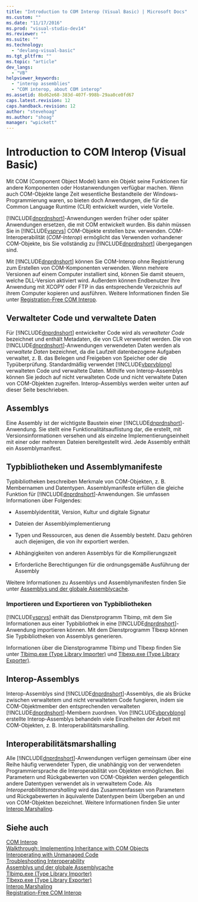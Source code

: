 ```yaml
---
title: "Introduction to COM Interop (Visual Basic) | Microsoft Docs"
ms.custom: ""
ms.date: "11/17/2016"
ms.prod: "visual-studio-dev14"
ms.reviewer: ""
ms.suite: ""
ms.technology: 
  - "devlang-visual-basic"
ms.tgt_pltfrm: ""
ms.topic: "article"
dev_langs: 
  - "VB"
helpviewer_keywords: 
  - "interop assemblies"
  - "COM interop, about COM interop"
ms.assetid: 8bd62e68-383d-407f-998b-29aa0ce0fd67
caps.latest.revision: 12
caps.handback.revision: 12
author: "stevehoag"
ms.author: "shoag"
manager: "wpickett"
---
```

# Introduction to COM Interop (Visual Basic)
Mit COM \(Component Object Model\) kann ein Objekt seine Funktionen für andere Komponenten oder Hostanwendungen verfügbar machen.  Wenn auch COM\-Objekte lange Zeit wesentliche Bestandteile der Windows\-Programmierung waren, so bieten doch Anwendungen, die für die Common Language Runtime \(CLR\) entwickelt wurden, viele Vorteile.  
  
 [!INCLUDE[dnprdnshort](../../../csharp/getting-started/includes/dnprdnshort_md.md)]\-Anwendungen werden früher oder später Anwendungen ersetzen, die mit COM entwickelt wurden.  Bis dahin müssen Sie in [!INCLUDE[vsprvs](../../../csharp/includes/vsprvs_md.md)] COM\-Objekte erstellen bzw. verwenden.  COM\-Interoperabilität \(*COM\-Interop*\) ermöglicht das Verwenden vorhandener COM\-Objekte, bis Sie vollständig zu [!INCLUDE[dnprdnshort](../../../csharp/getting-started/includes/dnprdnshort_md.md)] übergegangen sind.  
  
 Mit [!INCLUDE[dnprdnshort](../../../csharp/getting-started/includes/dnprdnshort_md.md)] können Sie COM\-Interop ohne Registrierung zum Erstellen von COM\-Komponenten verwenden.  Wenn mehrere Versionen auf einem Computer installiert sind, können Sie damit steuern, welche DLL\-Version aktiviert wird. Außerdem können Endbenutzer Ihre Anwendung mit XCOPY oder FTP in das entsprechende Verzeichnis auf ihrem Computer kopieren und ausführen.  Weitere Informationen finden Sie unter [Registration\-Free COM Interop](../Topic/Registration-Free%20COM%20Interop.md).  
  
## Verwalteter Code und verwaltete Daten  
 Für [!INCLUDE[dnprdnshort](../../../csharp/getting-started/includes/dnprdnshort_md.md)] entwickelter Code wird als *verwalteter Code* bezeichnet und enthält Metadaten, die von CLR verwendet werden.  Die von [!INCLUDE[dnprdnshort](../../../csharp/getting-started/includes/dnprdnshort_md.md)]\-Anwendungen verwendeten Daten werden als *verwaltete Daten* bezeichnet, da die Laufzeit datenbezogene Aufgaben verwaltet, z. B. das Belegen und Freigeben von Speicher oder die Typüberprüfung.  Standardmäßig verwendet [!INCLUDE[vbprvblong](../../../visual-basic/developing-apps/customizing-extending-my/includes/vbprvblong_md.md)] verwalteten Code und verwaltete Daten. Mithilfe von Interop\-Assemblys können Sie jedoch auf nicht verwalteten Code und nicht verwaltete Daten von COM\-Objekten zugreifen. Interop\-Assemblys werden weiter unten auf dieser Seite beschrieben.  
  
## Assemblys  
 Eine Assembly ist der wichtigste Baustein einer [!INCLUDE[dnprdnshort](../../../csharp/getting-started/includes/dnprdnshort_md.md)]\-Anwendung.  Sie stellt eine Funktionalitätsauflistung dar, die erstellt, mit Versionsinformationen versehen und als einzelne Implementierungseinheit mit einer oder mehreren Dateien bereitgestellt wird.  Jede Assembly enthält ein Assemblymanifest.  
  
## Typbibliotheken und Assemblymanifeste  
 Typbibliotheken beschreiben Merkmale von COM\-Objekten, z. B. Membernamen und Datentypen.  Assemblymanifeste erfüllen die gleiche Funktion für [!INCLUDE[dnprdnshort](../../../csharp/getting-started/includes/dnprdnshort_md.md)]\-Anwendungen.  Sie umfassen Informationen über Folgendes:  
  
-   Assemblyidentität, Version, Kultur und digitale Signatur  
  
-   Dateien der Assemblyimplementierung  
  
-   Typen und Ressourcen, aus denen die Assembly besteht.  Dazu gehören auch diejenigen, die von ihr exportiert werden.  
  
-   Abhängigkeiten von anderen Assemblys für die Kompilierungszeit  
  
-   Erforderliche Berechtigungen für die ordnungsgemäße Ausführung der Assembly  
  
 Weitere Informationen zu Assemblys und Assemblymanifesten finden Sie unter [Assemblys und der globale Assemblycache](../Topic/Assemblies%20and%20the%20Global%20Assembly%20Cache%20\(C%23%20and%20Visual%20Basic\).md).  
  
### Importieren und Exportieren von Typbibliotheken  
 [!INCLUDE[vsprvs](../../../csharp/includes/vsprvs_md.md)] enthält das Dienstprogramm Tlbimp, mit dem Sie Informationen aus einer Typbibliothek in eine [!INCLUDE[dnprdnshort](../../../csharp/getting-started/includes/dnprdnshort_md.md)]\-Anwendung importieren können.  Mit dem Dienstprogramm Tlbexp können Sie Typbibliotheken von Assemblys generieren.  
  
 Informationen über die Dienstprogramme Tlbimp und Tlbexp finden Sie unter [Tlbimp.exe \(Type Library Importer\)](../Topic/Tlbimp.exe%20\(Type%20Library%20Importer\).md) und [Tlbexp.exe \(Type Library Exporter\)](../Topic/Tlbexp.exe%20\(Type%20Library%20Exporter\).md).  
  
## Interop\-Assemblys  
 Interop\-Assemblys sind [!INCLUDE[dnprdnshort](../../../csharp/getting-started/includes/dnprdnshort_md.md)]\-Assemblys, die als Brücke zwischen verwaltetem und nicht verwaltetem Code fungieren, indem sie COM\-Objektmember den entsprechenden verwalteten [!INCLUDE[dnprdnshort](../../../csharp/getting-started/includes/dnprdnshort_md.md)]\-Membern zuordnen.  Von [!INCLUDE[vbprvblong](../../../visual-basic/developing-apps/customizing-extending-my/includes/vbprvblong_md.md)] erstellte Interop\-Assemblys behandeln viele Einzelheiten der Arbeit mit COM\-Objekten, z. B. Interoperabilitätsmarshalling.  
  
## Interoperabilitätsmarshalling  
 Alle [!INCLUDE[dnprdnshort](../../../csharp/getting-started/includes/dnprdnshort_md.md)]\-Anwendungen verfügen gemeinsam über eine Reihe häufig verwendeter Typen, die unabhängig von der verwendeten Programmiersprache die Interoperabilität von Objekten ermöglichen.  Bei Parametern und Rückgabewerten von COM\-Objekten werden gelegentlich andere Datentypen verwendet als in verwaltetem Code.  Als *Interoperabilitätsmarshalling* wird das Zusammenfassen von Parametern und Rückgabewerten in äquivalente Datentypen beim Übergeben an und von COM\-Objekten bezeichnet.  Weitere Informationen finden Sie unter [Interop Marshaling](../Topic/Interop%20Marshaling.md).  
  
## Siehe auch  
 [COM Interop](../../../visual-basic/programming-guide/com-interop/index.md)   
 [Walkthrough: Implementing Inheritance with COM Objects](../../../visual-basic/programming-guide/com-interop/walkthrough-implementing-inheritance-with-com-objects.md)   
 [Interoperating with Unmanaged Code](../Topic/Interoperating%20with%20Unmanaged%20Code.md)   
 [Troubleshooting Interoperability](../../../visual-basic/programming-guide/com-interop/troubleshooting-interoperability.md)   
 [Assemblys und der globale Assemblycache](../Topic/Assemblies%20and%20the%20Global%20Assembly%20Cache%20\(C%23%20and%20Visual%20Basic\).md)   
 [Tlbimp.exe \(Type Library Importer\)](../Topic/Tlbimp.exe%20\(Type%20Library%20Importer\).md)   
 [Tlbexp.exe \(Type Library Exporter\)](../Topic/Tlbexp.exe%20\(Type%20Library%20Exporter\).md)   
 [Interop Marshaling](../Topic/Interop%20Marshaling.md)   
 [Registration\-Free COM Interop](../Topic/Registration-Free%20COM%20Interop.md)